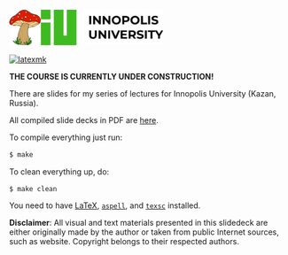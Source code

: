<img alt="logo" src="mushroom.svg" height="64px" /><img alt="innopolis logo" src="innopolis-logo.svg" height="64px"/>

[![latexmk](https://github.com/yegor256/pmba/actions/workflows/latexmk.yml/badge.svg?branch=master)](https://github.com/yegor256/pmba/actions/workflows/latexmk.yml)

**THE COURSE IS CURRENTLY UNDER CONSTRUCTION!**

There are slides for my series of lectures for Innopolis University (Kazan, Russia).

<!-- All recorded videos (so far) are in [this YouTube playlist](https://www.youtube.com/playlist?list=PLaIsQH4uc08ytf8POIIAkkR4ZsRq8DFiV). -->

All compiled slide decks in PDF are [here](https://yegor256.github.io/pmba/).

To compile everything just run:

```bash
$ make
```

To clean everything up, do:

```
$ make clean
```

You need to have
[LaTeX](https://en.wikipedia.org/wiki/LaTeX),
[`aspell`](http://aspell.net/),
and
[`texsc`](https://rubygems.org/gems/texsc)
installed.

**Disclaimer**: All visual and text materials presented in
this slidedeck are either originally made by the author or taken from public
Internet sources, such as website. Copyright belongs to their respected
authors.